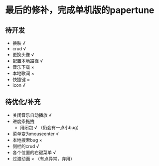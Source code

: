 # 最后的修补，完成单机版的papertune

## 待开发
- 换肤 √
- crud √
- 更换头像 √
- 配置本地路径 √
- 音乐下载 ×
- 本地歌词 ×
- 快捷键 ×
- icon √

## 待优化/补充
- 关闭音乐自动播放 √
- 进度条拖拽
  - 用闭包 √ （仍会有一点小bug）
- 菜单变为mouseenter √
- 本地搜索bug ×
- 侧栏的crud √
- 各个位置的右键菜单 √
- 过渡动画 × （有点异常，弃用）